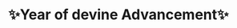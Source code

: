 ---
widget: blank
headless: true

# ... Put Your Section Options Here (title etc.) ...
title: ✨<strong>Year of devine Advancement</strong>✨
subtitle:
weight: 20  # section position on page
design:
  # Choose how many columns the section has. Valid values: 1 or 2.
  columns: '1'
  # Use a dark navy background with light text.
  background:
    color: "#a3bdd4"
    # text_color_light: true
  spacing:
    padding: ['20px', '0']
---